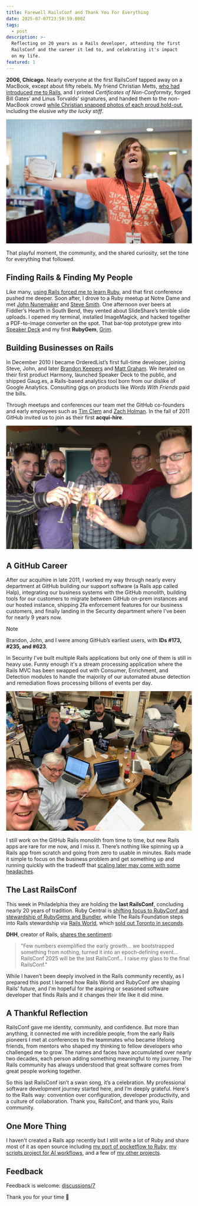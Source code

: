 ```yaml
---
title: Farewell RailsConf and Thank You For Everything
date: 2025-07-07T23:59:59.000Z
tags:
  - post
description: >-
  Reflecting on 20 years as a Rails developer, attending the first
  RailsConf and the career it led to, and celebrating it's impact
  on my life.
featured: 1
---
```


**2006, Chicago.** Nearly everyone at the first RailsConf tapped away on a MacBook, except about fifty rebels. My friend Christian Metts, [who had introduced me to Rails](https://jonmagic.com/posts/ten-years-a-software-engineer/), and I printed *Certificates of Non-Conformity*, forged Bill Gates’ and Linus Torvalds’ signatures, and handed them to the non-MacBook crowd [while Christian snapped photos of each proud hold-out](https://www.flickr.com/photos/mintchaos/albums/72157594176520552/), including the elusive *why the lucky stiff*.

![why the lucky stiff holding a certificate of nonconformity](/images/posts/farewell-railsconf-and-thank-you-for-everything/why-the-lucky-stiff.webp)

That playful moment, the community, and the shared curiosity, set the tone for everything that followed.

## Finding Rails & Finding My People

Like many, [using Rails forced me to learn Ruby](https://jonmagic.com/posts/ten-years-a-software-engineer/), and that first conference pushed me deeper. Soon after, I drove to a Ruby meetup at Notre Dame and met [John Nunemaker](https://johnnunemaker.com) and [Steve Smith](https://orderedlist.com). One afternoon over beers at Fiddler’s Hearth in South Bend, they vented about SlideShare’s terrible slide uploads. I opened my terminal, installed ImageMagick, and hacked together a PDF-to-image converter on the spot. That bar-top prototype grew into [Speaker Deck](https://speakerdeck.com) and my first **RubyGem**, [Grim](https://jonmagic.com/posts/grim/).

## Building Businesses on Rails

In December 2010 I became OrderedList’s first full-time developer, joining Steve, John, and later [Brandon Keepers](https://opensoul.org/) and [Matt Graham](https://madebygraham.com/). We iterated on their first product Harmony, launched Speaker Deck to the public, and shipped Gaug.es, a Rails-based analytics tool born from our dislike of Google Analytics. Consulting gigs on products like *Words With Friends* paid the bills.

Through meetups and conferences our team met the GitHub co-founders and early employees such as [Tim Clem](https://adaptivepatchwork.com/) and [Zach Holman](https://zachholman.com/). In the fall of 2011 GitHub invited us to join as their first **acqui-hire**.

![OrderedList joins GitHub](/images/posts/farewell-railsconf-and-thank-you-for-everything/orderedlist-joins-github.webp)

## A GitHub Career

After our acquihire in late 2011, I worked my way through nearly every department at GitHub building our support software (a Rails app called Halp), integrating our business systems with the GitHub monolith, building tools for our customers to migrate between GitHub on-prem instances and our hosted instance, shipping 2fa enforcement features for our business customers, and finally landing in the Security department where I've been for nearly 9 years now.

> [!NOTE]
> Brandon, John, and I were among GitHub’s earliest users, with **IDs #173, #235, and #623**.

In Security I've built multiple Rails applications but only one of them is still in heavy use. Funny enough it's a stream processing application where the Rails MVC has been swapped out with Consumer, Enrichment, and Detection modules to handle the majority of our automated abuse detection and remediation flows processing billions of events per day.

![building hamzo at an offsite](/images/posts/farewell-railsconf-and-thank-you-for-everything/building-hamzo-at-an-offsite.webp)

I still work on the GitHub Rails monolith from time to time, but new Rails apps are rare for me now, and I miss it. There’s nothing like spinning up a Rails app from scratch and going from zero to usable in minutes. Rails made it simple to focus on the business problem and get something up and running quickly with the tradeoff that [scaling later may come with some headaches](https://github.com/jonmagic/arca).

## The Last RailsConf

This week in Philadelphia they are holding the **last RailsConf**, concluding nearly 20 years of tradition. Ruby Central is [shifting focus to RubyConf and stewardship of RubyGems and Bundler](https://rubycentral.org/news/announcing-railsconf-2025-and-a-new-chapter-for-ruby-central-events/), while The Rails Foundation steps into Rails stewardship via [Rails World](https://rubyonrails.org/world/), which [sold out Toronto in seconds](https://www.linkedin.com/posts/david-heinemeier-hansson-374b18221_the-first-rails-world-sold-out-in-45-minutes-activity-7328326453291307008--DPg/).

**DHH**, creator of Rails, [shares the sentiment](https://world.hey.com/dhh/the-last-railsconf-c6188593):

> "Few numbers exemplified the early growth… we bootstrapped something from nothing, turned it into an epoch‑defining event… RailsConf 2025 will be the last RailsConf… I raise my glass to the final RailsConf."

While I haven’t been deeply involved in the Rails community recently, as I prepared this post I learned how Rails World and RubyConf are shaping Rails’ future, and I'm hopeful for the aspiring or seasoned software developer that finds Rails and it changes their life like it did mine.

## A Thankful Reflection

RailsConf gave me identity, community, and confidence. But more than anything, it connected me with incredible people, from the early Rails pioneers I met at conferences to the teammates who became lifelong friends, from mentors who shaped my thinking to fellow developers who challenged me to grow. The names and faces have accumulated over nearly two decades, each person adding something meaningful to my journey. The Rails community has always understood that great software comes from great people working together.

So this last RailsConf isn’t a swan song, it’s a celebration. My professional software development journey started here, and I’m deeply grateful. Here's to the Rails way: convention over configuration, developer productivity, and a culture of collaboration. Thank you, RailsConf, and thank you, Rails community.

## One More Thing

I haven't created a Rails app recently but I still write a lot of Ruby and share most of it as open source including [my port of pocketflow to Ruby](https://github.com/jonmagic/pocketflow-ruby), [my scripts project for AI workflows](https://github.com/jonmagic/scripts), and a few of [my other projects](https://jonmagic.com/projects/).

## Feedback

Feedback is welcome: [discussions/7](https://github.com/jonmagic/jonmagic.com/discussions/7)

Thank you for your time :pray:
